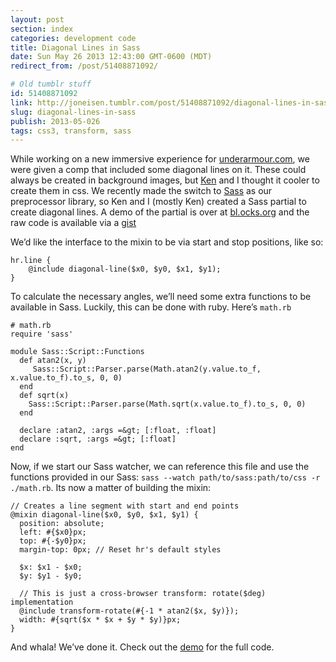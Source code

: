 ```yaml
---
layout: post
section: index
categories: development code
title: Diagonal Lines in Sass
date: Sun May 26 2013 12:43:00 GMT-0600 (MDT)
redirect_from: /post/51408871092/

# Old tumblr stuff
id: 51408871092
link: http://joneisen.tumblr.com/post/51408871092/diagonal-lines-in-sass
slug: diagonal-lines-in-sass
publish: 2013-05-026
tags: css3, transform, sass
---
```



While working on a new immersive experience for [underarmour.com](http://www.underarmour.com), we were given a comp that included some diagonal lines on it. These could always be created in background images, but [Ken](https://github.com/kjvalencik) and I thought it cooler to create them in css. We recently made the switch to [Sass](http://sass-lang.org) as our preprocessor library, so Ken and I (mostly Ken) created a Sass partial to create diagonal lines. A demo of the partial is over at [bl.ocks.org](http://bl.ocks.org/yanatan16/5653535/8ace84a61be6ba035cfd5b3f097b6093e633de95) and the raw code is available via a [gist](https://gist.github.com/yanatan16/5653535)

We’d like the interface to the mixin to be via start and stop positions, like so:

    hr.line {
        @include diagonal-line($x0, $y0, $x1, $y1);
    }

To calculate the necessary angles, we’ll need some extra functions to be available in Sass. Luckily, this can be done with ruby. Here’s `math.rb`

    # math.rb
    require 'sass'

    module Sass::Script::Functions
      def atan2(x, y)
         Sass::Script::Parser.parse(Math.atan2(y.value.to_f, x.value.to_f).to_s, 0, 0)
      end
      def sqrt(x)
        Sass::Script::Parser.parse(Math.sqrt(x.value.to_f).to_s, 0, 0)
      end

      declare :atan2, :args =&gt; [:float, :float]
      declare :sqrt, :args =&gt; [:float]
    end

Now, if we start our Sass watcher, we can reference this file and use the functions provided in our Sass: `sass --watch path/to/sass:path/to/css -r ./math.rb`. Its now a matter of building the mixin:

    // Creates a line segment with start and end points
    @mixin diagonal-line($x0, $y0, $x1, $y1) {
      position: absolute;
      left: #{$x0}px;
      top: #{-$y0}px;
      margin-top: 0px; // Reset hr's default styles

      $x: $x1 - $x0;
      $y: $y1 - $y0;

      // This is just a cross-browser transform: rotate($deg) implementation
      @include transform-rotate(#{-1 * atan2($x, $y)});
      width: #{sqrt($x * $x + $y * $y)}px;
    }

And whala! We’ve done it. Check out the [demo](http://bl.ocks.org/yanatan16/5653535/8ace84a61be6ba035cfd5b3f097b6093e633de95) for the full code.

